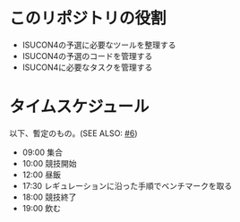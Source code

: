 # このリポジトリの役割

* ISUCON4の予選に必要なツールを整理する
* ISUCON4の予選のコードを管理する
* ISUCON4に必要なタスクを管理する

# タイムスケジュール

以下、暫定のもの。(SEE ALSO: [#6](https://github.com/karupanerura/isucon2014-elimination/issues/6))

* 09:00 集合
* 10:00 競技開始
* 12:00 昼飯
* 17:30 レギュレーションに沿った手順でベンチマークを取る
* 18:00 競技終了
* 19:00 飲む
